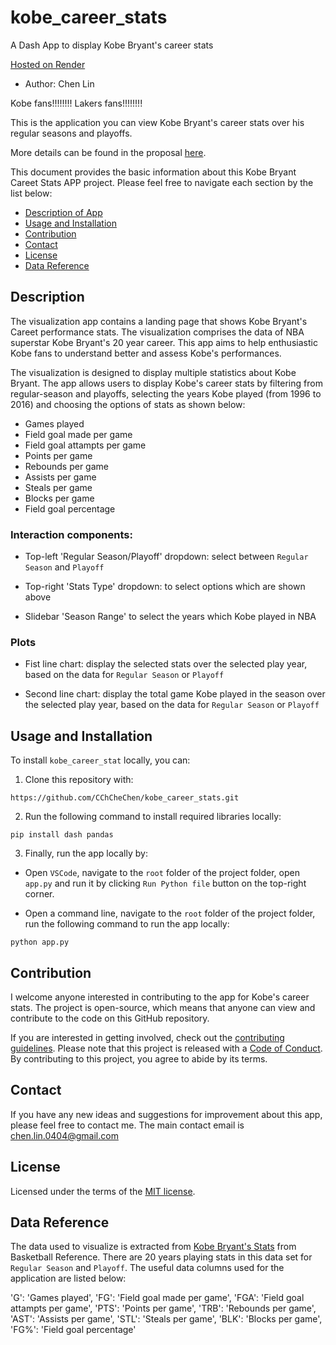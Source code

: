 # kobe_career_stats
A Dash App to display Kobe Bryant's career stats

[Hosted on Render](https://kobe-career-stats.onrender.com/)

- Author: Chen Lin

Kobe fans!!!!!!!! Lakers fans!!!!!!!! 

This is the application you can view Kobe Bryant's career stats over his regular seasons and playoffs.

More details can be found in the proposal [here](https://github.com/UBC-MDS/nba_player_stat/blob/main/PROPOSAL.md).

This document provides the basic information about this Kobe Bryant Careet Stats APP project. Please feel free to navigate each section by the list below: 

* [Description of App](#description)
* [Usage and Installation](#usage-and-installation)
* [Contribution](#Contribution)
* [Contact](#contact)
* [License](#license)
* [Data Reference](#data-reference)

## Description

The visualization app contains a landing page that shows Kobe Bryant's Careet performance stats. The visualization comprises the data of NBA superstar Kobe Bryant's 20 year career. This app aims to help enthusiastic Kobe fans to understand better and assess Kobe's performances.

The visualization is designed to display multiple statistics about Kobe Bryant. The app allows users to display Kobe's career stats by filtering from regular-season and playoffs, selecting the years Kobe played (from 1996 to 2016) and choosing the options of stats as shown below:

- Games played
- Field goal made per game
- Field goal attampts per game
- Points per game
- Rebounds per game
- Assists per game
- Steals per game
- Blocks per game
- Field goal percentage

### Interaction components:

- Top-left 'Regular Season/Playoff' dropdown: select between `Regular Season` and `Playoff`

- Top-right 'Stats Type' dropdown: to select options which are shown above

- Slidebar 'Season Range' to select the years which Kobe played in NBA

### Plots

- Fist line chart: display the selected stats over the selected play year, based on the data for `Regular Season` or `Playoff` 

- Second line chart: display the total game Kobe played in the season over the selected play year, based on the data for `Regular Season` or `Playoff` 

## Usage and Installation

To install `kobe_career_stat` locally, you can:

1. Clone this repository with:

```
https://github.com/CChCheChen/kobe_career_stats.git
```

2. Run the following command to install required libraries locally:

```{r}
pip install dash pandas
```

3. Finally, run the app locally by: 

- Open `VSCode`, navigate to the `root` folder of the project folder, open `app.py` and run it by clicking `Run Python file` button on the top-right corner.

- Open a command line, navigate to the `root` folder of the project folder, run the following command to run the app locally:

```
python app.py
```

## Contribution

I welcome anyone interested in contributing to the app for Kobe's career stats. The project is open-source, which means that anyone can view and contribute to the code on this GitHub repository.

If you are interested in getting involved, check out the [contributing guidelines](CONTRIBUTING.md). Please note that this project is released with a [Code of Conduct](CODE_OF_CONDUCT.md). By contributing to this project, you agree to abide by its terms.

## Contact

If you have any new ideas and suggestions for improvement about this app, please feel free to contact me. The main contact email is chen.lin.0404@gmail.com

## License

Licensed under the terms of the [MIT license](LICENSE).

## Data Reference

The data used to visualize is extracted from [Kobe Bryant's Stats](https://www.basketball-reference.com/players/b/bryanko01.html) from Basketball Reference. There are 20 years playing stats in this data set for `Regular Season` and `Playoff`. The useful data columns used for the application are listed below:

'G': 'Games played',
'FG': 'Field goal made per game',
'FGA': 'Field goal attampts per game',
'PTS': 'Points per game',
'TRB': 'Rebounds per game',
'AST': 'Assists per game',
'STL': 'Steals per game',
'BLK': 'Blocks per game',
'FG%': 'Field goal percentage'